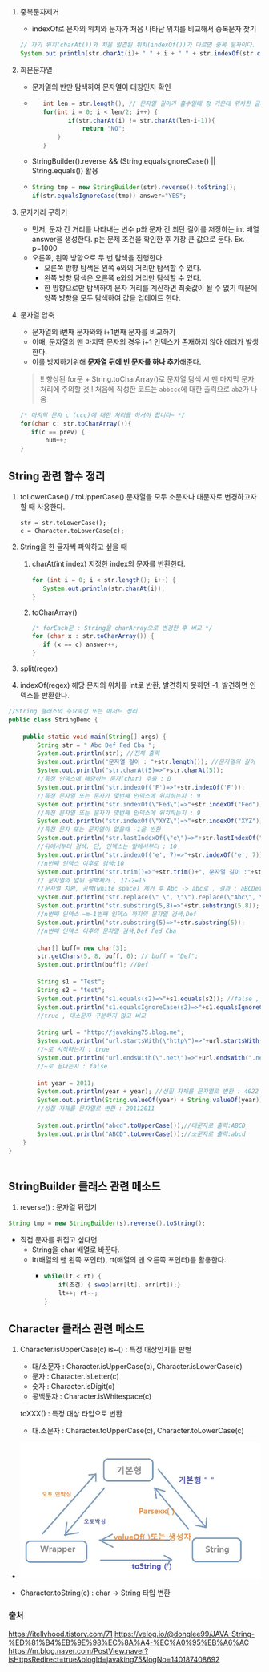 1. 중복문자제거
   * indexOf로 문자의 위치와 문자가 처음 나타난 위치를 비교해서 중복문자 찾기
   ```java
   // 자기 위치(charAt())와 처음 발견된 위치(indexOf())가 다르면 중복 문자이다.
   System.out.println(str.charAt(i)+ " " + i + " " + str.indexOf(str.charAt(i)));
   ```
2. 회문문자열
      * 문자열의 반만 탐색하여 문자열이 대칭인지 확인
      * ```java
           int len = str.length(); // 문자열 길이가 홀수일때 정 가운데 위차한 글자는 대칭을 고려하지 않아도 된다.
           for(int i = 0; i < len/2; i++) {
                  if(str.charAt(i) != str.charAt(len-i-1)){
                      return "NO";
               }
           }
      * StringBuilder().reverse && (String.equalsIgnoreCase() || String.equals()) 활용
      * ```java
        String tmp = new StringBuilder(str).reverse().toString();
        if(str.equalsIgnoreCase(tmp)) answer="YES";
        ```

3. 문자거리 구하기
   - 먼저, 문자 간 거리를 나타내는 변수 p와 문자 간 최단 길이를 저장하는 int 배열 answer을 생성한다.
     p는 문제 조건을 확인한 후 가장 큰 값으로 둔다. Ex. p=1000
   - 오른쪽, 왼쪽 방향으로 두 번 탐색을 진행한다.
     - 오른쪽 방향 탐색은 왼쪽 e와의 거리만 탐색할 수 있다.
     - 왼쪽 방향 탐색은 오른쪽 e와의 거리만 탐색할 수 있다.
     - 한 방향으로만 탐색하여 문자 거리를 계산하면 최솟값이 될 수 없기 때문에 양쪽 뱡향을 모두 탐색하여 값을 업데이트 한다.

4. 문자열 압축
    * 문자열의 i번째 문자와와 i+1번째 문자를 비교하기
    * 이때, 문자열의 맨 마지막 문자의 경우 i+1 인덱스가 존재하지 않아 에러가 발생한다.
    * 이를 방지하기위해 **문자열 뒤에 빈 문자를 하나 추가**해준다.
    > ‼️ 향상된 for문 + String.toCharArray()로 문자열 탐색 시
    맨 마지막 문자 처리에 주의할 것 !
    처음에 작성한 코드는 `abbccc`에 대한 출력으로 `ab2`가 나옴
    ```java
   /* 마지막 문자 c (ccc)에 대한 처리를 하셔야 합니다~ */
   for(char c: str.toCharArray()){
       if(c == prev) { 
           num++;
   }
   ```
   
   
   

## String 관련 함수 정리 

1. toLowerCase() / toUpperCase()
    문자열을 모두 소문자나 대문자로 변경하고자할 때 사용한다.
    ```
    str = str.toLowerCase();
    c = Character.toLowerCase(c);
   ```

2. String을 한 글자씩 파악하고 싶을 때
   1. charAt(int index)
       지정한 index의 문자를 반환한다.
      ```java
      for (int i = 0; i < str.length(); i++) {
         System.out.println(str.charAt(i));
      }
      ```
   2. toCharArray()
       ```java
      /* forEach문 : String을 charArray으로 변경한 후 비교 */
      for (char x : str.toCharArray()) {
          if (x == c) answer++;
      }
      ```

3. split(regex)
4. indexOf(regex)
   해당 문자의 위치를 int로 반환, 발견하지 못하면 -1, 발견하면 인덱스를 반환한다.
```java
//String 클래스의 주요속성 또는 메서드 정리
public class StringDemo {
   
    public static void main(String[] args) {
        String str = " Abc Def Fed Cba ";
        System.out.println(str); //전체 출력
        System.out.println("문자열 길이 : "+str.length()); //문자열의 길이
        System.out.println("str.charAt(5)=>"+str.charAt(5)); 
        //특정 인덱스에 해당하는 문자(char) 추출 : D
        System.out.println("str.indexOf('F')=>"+str.indexOf('F')); 
        //특정 문자열 또는 문자가 몇번째 인덱스에 위치하는지 : 9
        System.out.println("str.indexOf(\"Fed\")=>"+str.indexOf("Fed")); 
        //특정 문자열 또는 문자가 몇번째 인덱스에 위치하는지 : 9
        System.out.println("str.indexOf(\"XYZ\")=>"+str.indexOf("XYZ")); 
        //특정 문자 또는 문자열이 없을때 -1을 반환
        System.out.println("str.lastIndexOf(\"e\")=>"+str.lastIndexOf("e"));
        //뒤에서부터 검색. 단, 인덱스는 앞에서부터 : 10      
        System.out.println("str.indexOf('e', 7)=>"+str.indexOf('e', 7)); 
        //n번째 인덱스 이후로 검색:10
        System.out.println("str.trim()=>"+str.trim()+", 문자열 길이 :"+str.trim().length()); 
        // 문자열의 앞뒤 공백제거 , 17-2=15
        //문자열 치환, 공백(white space) 제거 후 Abc -> abc로 , 결과 : aBCDefFedCba
        System.out.println("str.replace(\" \", \"\").replace(\"Abc\", \"aBC\")=>"+str.replace(" ", "").replace("Abc", "aBC"));
        System.out.println("str.substring(5,8)=>"+str.substring(5,8));
        //n번째 인덱스 ~m-1번째 인덱스 까지의 문자열 검색,Def
        System.out.println("str.substring(5)=>"+str.substring(5)); 
        //n번째 인덱스 이후의 문자열 검색,Def Fed Cba  
       
        char[] buff= new char[3];
        str.getChars(5, 8, buff, 0); // buff = "Def";
        System.out.println(buff); //Def
       
        String s1 = "Test";
        String s2 = "test";
        System.out.println("s1.equals(s2)=>"+s1.equals(s2)); //false , 문자열 비교
        System.out.println("s1.equalsIgnoreCase(s2)=>"+s1.equalsIgnoreCase(s2));
        //true , 대소문자 구분하지 않고 비교
       
        String url = "http://javaking75.blog.me";
        System.out.println("url.startsWith(\"http\")=>"+url.startsWith("http")); 
        //~로 시작하는지 : true
        System.out.println("url.endsWith(\".net\")=>"+url.endsWith(".net")); 
        //~로 끝나는지 : false
       
        int year = 2011;
        System.out.println(year + year); //성질 자체를 문자열로 변환 : 4022
        System.out.println(String.valueOf(year) + String.valueOf(year));
        //성질 자체를 문자열로 변환 : 20112011
       
        System.out.println("abcd".toUpperCase());//대문자로 출력:ABCD
        System.out.println("ABCD".toLowerCase());//소문자로 출력:abcd
    }
}
 
```
## StringBuilder 클래스 관련 메소드
1. reverse() : 문자열 뒤집기 
```java
String tmp = new StringBuilder(s).reverse().toString();
``` 
  * 직접 문자를 뒤집고 싶다면
    * String을 char 배열로 바꾼다.
    * lt(배열의 맨 왼쪽 포인터), rt(배열의 맨 오른쪽 포인터)를 활용한다.
      * ```java
        while(lt < rt) {
            if(조건) { swap(arr[lt], arr[rt]);}
            lt++; rt--;
        }
        ```




## Character 클래스 관련 메소드
1. Character.isUpperCase(c)
    is~() : 특정 대상인지를 판별
    - 대/소문자 : Character.isUpperCase(c), Character.isLowerCase(c)
    - 문자 : Character.isLetter(c)
    - 숫자 : Character.isDigit(c)
    - 공백문자 : Character.isWhitespace(c)

    toXXX() : 특정 대상 타입으로 변환
   - 대.소문자 : Character.toUpperCase(c), Character.toLowerCase(c)
- ![img.png](img/img.png)

- Character.toString(c) : char -> String 타입 변환

### 출처
https://itellyhood.tistory.com/71
https://velog.io/@donglee99/JAVA-String-%ED%81%B4%EB%9E%98%EC%8A%A4-%EC%A0%95%EB%A6%AC
https://m.blog.naver.com/PostView.naver?isHttpsRedirect=true&blogId=javaking75&logNo=140187408692